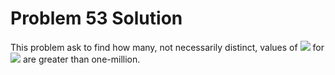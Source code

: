 # Problem 53 Solution

This problem ask to find how many, not necessarily distinct, values of ![](https://latex.codecogs.com/gif.latex?\inline&space;\binom{n}{r}) for ![](https://latex.codecogs.com/gif.latex?\inline&space;1&space;\leq&space;n&space;\leq&space;100) are greater than one-million. 
